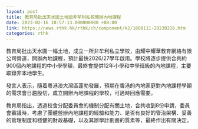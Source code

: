```yaml
---
layout: post
title: 教育局批出天水圍土地設非牟利私校開辦內地課程
date: 2023-02-16 10:57:13.000000000 +08:00
link: https://news.rthk.hk/rthk/ch/component/k2/1688111-20230216.htm
categories: rthk
---
```


教育局批出天水圍一幅土地，成立一所非牟利私立學校，由耀中耀華教育網絡有限公司營運，開辦內地課程，預計最快2026/27學年啟用。學校將逐步提供合共約900個內地課程的中小學學額，最終會提供12年小學和中學班級的內地課程，主要取錄非本地學生。

發言人表示，隨着粵港澳大灣區蓬勃發展，預期在香港的內地家庭對內地課程學額的需求會日趨殷切，成立開辦內地課程的學校，可適時回應需要。 

教育局指出，透過校舍分配委員會的機制分配有關土地，合共收到8份申請，委員會審議時，考慮了團體營辦內地課程的經驗和能力、是否有良好的管治架構、妥善的管理制度和穩健的財政基礎，以及其辦學計劃書的質素等，最終作出有關決定。

